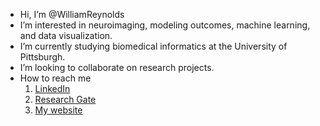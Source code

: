 -  Hi, I’m @WilliamReynolds
-  I’m interested in neuroimaging, modeling outcomes, machine learning, and data visualization.
-  I’m currently studying biomedical informatics at the University of Pittsburgh.
-  I’m looking to collaborate on research projects.
-  How to reach me 
    1. [LinkedIn](https://www.linkedin.com/in/reynolds-william/)
    2. [Research Gate](https://www.researchgate.net/profile/William-Reynolds-6)
    3. [My website](https://www.william-reynolds.com)


<!---
WilliamReynolds/WilliamReynolds is a ✨ special ✨ repository because its `README.md` (this file) appears on your GitHub profile.
You can click the Preview link to take a look at your changes.
--->
